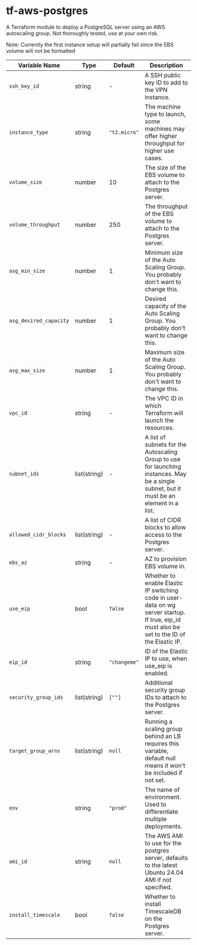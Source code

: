 # tf-aws-postgres

A Terraform module to deploy a PostgreSQL server using an AWS autoscaling group. Not thoroughly tested, use at your own risk.

Note: Currently the first instance setup will partially fail since the EBS volume will not be formatted

| Variable Name          | Type         | Default      | Description                                                                                                                                  |
| ---------------------- | ------------ | ------------ | -------------------------------------------------------------------------------------------------------------------------------------------- |
| `ssh_key_id`           | string       | -            | A SSH public key ID to add to the VPN instance.                                                                                              |
| `instance_type`        | string       | `"t2.micro"` | The machine type to launch, some machines may offer higher throughput for higher use cases.                                                  |
| `volume_size`          | number       | 10           | The size of the EBS volume to attach to the Postgres server.                                                                                 |
| `volume_throughput`    | number       | 250          | The throughput of the EBS volume to attach to the Postgres server.                                                                           |
| `asg_min_size`         | number       | 1            | Minimum size of the Auto Scaling Group. You probably don't want to change this.                                                              |
| `asg_desired_capacity` | number       | 1            | Desired capacity of the Auto Scaling Group. You probably don't want to change this.                                                          |
| `asg_max_size`         | number       | 1            | Maximum size of the Auto Scaling Group. You probably don't want to change this.                                                              |
| `vpc_id`               | string       | -            | The VPC ID in which Terraform will launch the resources.                                                                                     |
| `subnet_ids`           | list(string) | -            | A list of subnets for the Autoscaling Group to use for launching instances. May be a single subnet, but it must be an element in a list.     |
| `allowed_cidr_blocks`  | list(string) | -            | A list of CIDR blocks to allow access to the Postgres server.                                                                                |
| `ebs_az`               | string       | -            | AZ to provision EBS volume in.                                                                                                               |
| `use_eip`              | bool         | `false`      | Whether to enable Elastic IP switching code in user-data on wg server startup. If true, eip_id must also be set to the ID of the Elastic IP. |
| `eip_id`               | string       | `"changeme"` | ID of the Elastic IP to use, when use_eip is enabled.                                                                                        |
| `security_group_ids`   | list(string) | `[""]`       | Additional security group IDs to attach to the Postgres server.                                                                              |
| `target_group_arns`    | list(string) | `null`       | Running a scaling group behind an LB requires this variable, default null means it won't be included if not set.                             |
| `env`                  | string       | `"prod"`     | The name of environment. Used to differentiate multiple deployments.                                                                         |
| `ami_id`               | string       | `null`       | The AWS AMI to use for the postgres server, defaults to the latest Ubuntu 24.04 AMI if not specified.                                        |
| `install_timescale`    | bool         | `false`      | Whether to install TimescaleDB on the Postgres server.                                                                                       |
